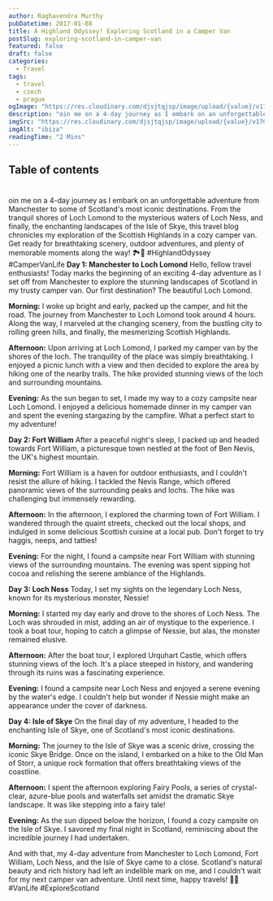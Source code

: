 ```yaml
---
author: Raghavendra Murthy
pubDatetime: 2017-01-08
title: A Highland Odyssey! Exploring Scotland in a Camper Van
postSlug: exploring-scotland-in-camper-van
featured: false
draft: false
categories:
  - Travel
tags:
  - travel
  - czech
  - prague
ogImage: "https://res.cloudinary.com/djsjtqjsp/image/upload/{value}/v1709676621/raghavendra-murthy-blog/travel/ibiza/IMG_7624_zx8fvw.jpg"
description: "oin me on a 4-day journey as I embark on an unforgettable adventure from Manchester to some of Scotland's most iconic destinations. From the tranquil shores of Loch Lomond to the mysterious waters of Loch Ness, and finally, the enchanting landscapes of the Isle of Skye, this travel blog chronicles my exploration of the Scottish Highlands in a cozy camper van. Get ready for breathtaking scenery, outdoor adventures, and plenty of memorable moments along the way! 🏞️🚐 #HighlandOdyssey #CamperVanLife"
imgSrc: "https://res.cloudinary.com/djsjtqjsp/image/upload/{value}/v1709676621/raghavendra-murthy-blog/travel/ibiza/IMG_7624_zx8fvw.jpg"
imgAlt: "ibiza"
readingTime: "2 Mins"
---
```


## Table of contents

#

oin me on a 4-day journey as I embark on an unforgettable adventure from Manchester to some of Scotland's most iconic destinations. From the tranquil shores of Loch Lomond to the mysterious waters of Loch Ness, and finally, the enchanting landscapes of the Isle of Skye, this travel blog chronicles my exploration of the Scottish Highlands in a cozy camper van. Get ready for breathtaking scenery, outdoor adventures, and plenty of memorable moments along the way! 🏞️🚐 #HighlandOdyssey #CamperVanLife
**Day 1: Manchester to Loch Lomond**
Hello, fellow travel enthusiasts! Today marks the beginning of an exciting 4-day adventure as I set off from Manchester to explore the stunning landscapes of Scotland in my trusty camper van. Our first destination? The beautiful Loch Lomond.

**Morning:**
I woke up bright and early, packed up the camper, and hit the road. The journey from Manchester to Loch Lomond took around 4 hours. Along the way, I marveled at the changing scenery, from the bustling city to rolling green hills, and finally, the mesmerizing Scottish Highlands.

**Afternoon:**
Upon arriving at Loch Lomond, I parked my camper van by the shores of the loch. The tranquility of the place was simply breathtaking. I enjoyed a picnic lunch with a view and then decided to explore the area by hiking one of the nearby trails. The hike provided stunning views of the loch and surrounding mountains.

**Evening:**
As the sun began to set, I made my way to a cozy campsite near Loch Lomond. I enjoyed a delicious homemade dinner in my camper van and spent the evening stargazing by the campfire. What a perfect start to my adventure!

**Day 2: Fort William**
After a peaceful night's sleep, I packed up and headed towards Fort William, a picturesque town nestled at the foot of Ben Nevis, the UK's highest mountain.

**Morning:**
Fort William is a haven for outdoor enthusiasts, and I couldn't resist the allure of hiking. I tackled the Nevis Range, which offered panoramic views of the surrounding peaks and lochs. The hike was challenging but immensely rewarding.

**Afternoon:**
In the afternoon, I explored the charming town of Fort William. I wandered through the quaint streets, checked out the local shops, and indulged in some delicious Scottish cuisine at a local pub. Don't forget to try haggis, neeps, and tatties!

**Evening:**
For the night, I found a campsite near Fort William with stunning views of the surrounding mountains. The evening was spent sipping hot cocoa and relishing the serene ambiance of the Highlands.

**Day 3: Loch Ness**
Today, I set my sights on the legendary Loch Ness, known for its mysterious monster, Nessie!

**Morning:**
I started my day early and drove to the shores of Loch Ness. The Loch was shrouded in mist, adding an air of mystique to the experience. I took a boat tour, hoping to catch a glimpse of Nessie, but alas, the monster remained elusive.

**Afternoon:**
After the boat tour, I explored Urquhart Castle, which offers stunning views of the loch. It's a place steeped in history, and wandering through its ruins was a fascinating experience.

**Evening:**
I found a campsite near Loch Ness and enjoyed a serene evening by the water's edge. I couldn't help but wonder if Nessie might make an appearance under the cover of darkness.

**Day 4: Isle of Skye**
On the final day of my adventure, I headed to the enchanting Isle of Skye, one of Scotland's most iconic destinations.

**Morning:**
The journey to the Isle of Skye was a scenic drive, crossing the iconic Skye Bridge. Once on the island, I embarked on a hike to the Old Man of Storr, a unique rock formation that offers breathtaking views of the coastline.

**Afternoon:**
I spent the afternoon exploring Fairy Pools, a series of crystal-clear, azure-blue pools and waterfalls set amidst the dramatic Skye landscape. It was like stepping into a fairy tale!

**Evening:**
As the sun dipped below the horizon, I found a cozy campsite on the Isle of Skye. I savored my final night in Scotland, reminiscing about the incredible journey I had undertaken.

And with that, my 4-day adventure from Manchester to Loch Lomond, Fort William, Loch Ness, and the Isle of Skye came to a close. Scotland's natural beauty and rich history had left an indelible mark on me, and I couldn't wait for my next camper van adventure. Until next time, happy travels! 🚐✨ #VanLife #ExploreScotland
